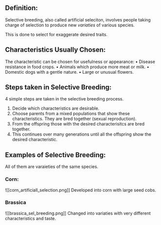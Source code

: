 ## Definition:
Selective breeding, also called artificial seleciton, involves people taking charge of selection to produce new *variaties* of various species.

This is done to select for exaggerate desired traits.

## Characteristics Usually Chosen:
The characteristic can be chosen for usefulness or appearance:
• Disease resistance in food crops.
• Animals which produce more meat or milk.
• Domestic dogs with a gentle nature.
• Large or unusual flowers.

## Steps taken in Selective Breeding:
4 simple steps are taken in the selective breeding process.
1. Decide which characteristics are desirable.
2. Choose parents from a mixed populations that show these characteristics. They are bred together (sexual reproduction).
3. From the offspring those with the desired characterisitcs are bred together.
4. This continues over many generations until all the offspring show the desired characteristic.

## Examples of Selective Breeding:
All of them are varaieties of the same species.

### Corn:
![[corn_artificiall_selection.png]]
Developed into corn with large seed cobs.

### Brassica
![[brassica_sel_breeding.png]]
Changed into variaties with very different characteristics and taste.